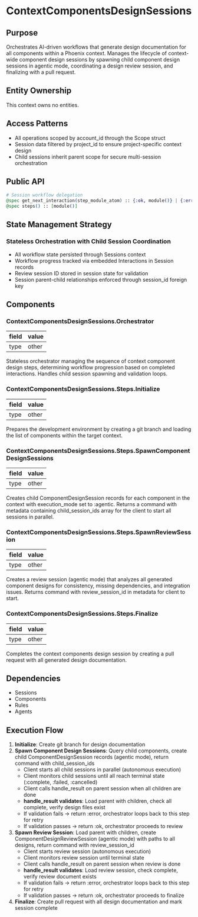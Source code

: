 # ContextComponentsDesignSessions

## Purpose
Orchestrates AI-driven workflows that generate design documentation for all components within a Phoenix context. Manages the lifecycle of context-wide component design sessions by spawning child component design sessions in agentic mode, coordinating a design review session, and finalizing with a pull request.

## Entity Ownership

This context owns no entities.

## Access Patterns
- All operations scoped by account_id through the Scope struct
- Session data filtered by project_id to ensure project-specific context design
- Child sessions inherit parent scope for secure multi-session orchestration

## Public API
```elixir
# Session workflow delegation
@spec get_next_interaction(step_module_atom) :: {:ok, module()} | {:error, :session_complete | :invalid_interaction}
@spec steps() :: [module()]
```

## State Management Strategy
### Stateless Orchestration with Child Session Coordination
- All workflow state persisted through Sessions context
- Workflow progress tracked via embedded Interactions in Session records
- Review session ID stored in session state for validation
- Session parent-child relationships enforced through session_id foreign key

## Components
### ContextComponentsDesignSessions.Orchestrator

| field | value |
| ----- | ----- |
| type  | other |

Stateless orchestrator managing the sequence of context component design steps, determining workflow progression based on completed interactions. Handles child session spawning and validation loops.

### ContextComponentsDesignSessions.Steps.Initialize

| field | value |
| ----- | ----- |
| type  | other |

Prepares the development environment by creating a git branch and loading the list of components within the target context.

### ContextComponentsDesignSessions.Steps.SpawnComponentDesignSessions

| field | value |
| ----- | ----- |
| type  | other |

Creates child ComponentDesignSession records for each component in the context with execution_mode set to :agentic. Returns a command with metadata containing child_session_ids array for the client to start all sessions in parallel.

### ContextComponentsDesignSessions.Steps.SpawnReviewSession

| field | value |
| ----- | ----- |
| type  | other |

Creates a review session (agentic mode) that analyzes all generated component designs for consistency, missing dependencies, and integration issues. Returns command with review_session_id in metadata for client to start.

### ContextComponentsDesignSessions.Steps.Finalize

| field | value |
| ----- | ----- |
| type  | other |

Completes the context components design session by creating a pull request with all generated design documentation.

## Dependencies
- Sessions
- Components
- Rules
- Agents

## Execution Flow
1. **Initialize**: Create git branch for design documentation
2. **Spawn Component Design Sessions**: Query child components, create child ComponentDesignSession records (agentic mode), return command with child_session_ids
   - Client starts all child sessions in parallel (autonomous execution)
   - Client monitors child sessions until all reach terminal state (:complete, :failed, :cancelled)
   - Client calls handle_result on parent session when all children are done
   - **handle_result validates**: Load parent with children, check all complete, verify design files exist
   - If validation fails → return :error, orchestrator loops back to this step for retry
   - If validation passes → return :ok, orchestrator proceeds to review
3. **Spawn Review Session**: Load parent with children, create ComponentDesignReviewSession (agentic mode) with paths to all designs, return command with review_session_id
   - Client starts review session (autonomous execution)
   - Client monitors review session until terminal state
   - Client calls handle_result on parent session when review is done
   - **handle_result validates**: Load review session, check complete, verify review document exists
   - If validation fails → return :error, orchestrator loops back to this step for retry
   - If validation passes → return :ok, orchestrator proceeds to finalize
4. **Finalize**: Create pull request with all design documentation and mark session complete
